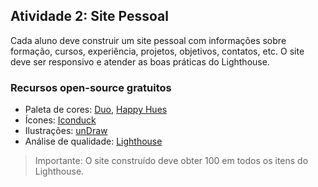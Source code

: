 ## Atividade 2: Site Pessoal

Cada aluno deve construir um site pessoal com informações sobre formação, cursos, experiência, projetos, objetivos, contatos, etc. O site deve ser responsivo e atender as boas práticas do Lighthouse.

### Recursos open-source gratuitos
- Paleta de cores: [Duo](https://duo.alexpate.uk/), [Happy Hues](https://www.happyhues.co/)
- Ícones: [Iconduck](https://iconduck.com/)
- Ilustrações: [unDraw](https://undraw.co/)
- Análise de qualidade: [Lighthouse](https://developers.google.com/web/tools/lighthouse/)

> Importante: O site construído deve obter 100 em todos os itens do Lighthouse.

